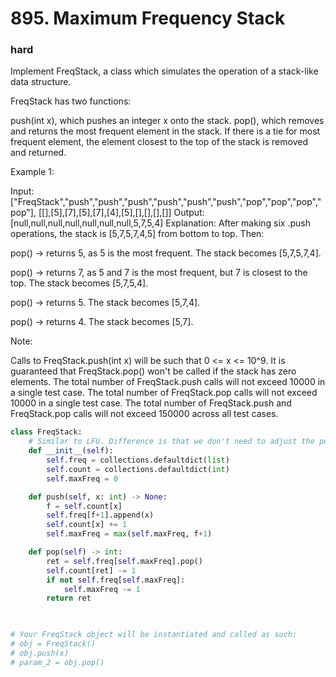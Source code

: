 # 895. Maximum Frequency Stack
### hard
Implement FreqStack, a class which simulates the operation of a stack-like data structure.

FreqStack has two functions:

push(int x), which pushes an integer x onto the stack.
pop(), which removes and returns the most frequent element in the stack.
If there is a tie for most frequent element, the element closest to the top of the stack is removed and returned.
 

Example 1:

Input: 
["FreqStack","push","push","push","push","push","push","pop","pop","pop","pop"],
[[],[5],[7],[5],[7],[4],[5],[],[],[],[]]
Output: [null,null,null,null,null,null,null,5,7,5,4]
Explanation:
After making six .push operations, the stack is [5,7,5,7,4,5] from bottom to top.  Then:

pop() -> returns 5, as 5 is the most frequent.
The stack becomes [5,7,5,7,4].

pop() -> returns 7, as 5 and 7 is the most frequent, but 7 is closest to the top.
The stack becomes [5,7,5,4].

pop() -> returns 5.
The stack becomes [5,7,4].

pop() -> returns 4.
The stack becomes [5,7].
 

Note:

Calls to FreqStack.push(int x) will be such that 0 <= x <= 10^9.
It is guaranteed that FreqStack.pop() won't be called if the stack has zero elements.
The total number of FreqStack.push calls will not exceed 10000 in a single test case.
The total number of FreqStack.pop calls will not exceed 10000 in a single test case.
The total number of FreqStack.push and FreqStack.pop calls will not exceed 150000 across all test cases.
```python
class FreqStack:
    # Similar to LFU. Difference is that we don't need to adjust the position of element in different buckets.
    def __init__(self):
        self.freq = collections.defaultdict(list)
        self.count = collections.defaultdict(int)
        self.maxFreq = 0

    def push(self, x: int) -> None:
        f = self.count[x]
        self.freq[f+1].append(x)
        self.count[x] += 1
        self.maxFreq = max(self.maxFreq, f+1)

    def pop(self) -> int:
        ret = self.freq[self.maxFreq].pop()
        self.count[ret] -= 1
        if not self.freq[self.maxFreq]:
            self.maxFreq -= 1
        return ret
        


# Your FreqStack object will be instantiated and called as such:
# obj = FreqStack()
# obj.push(x)
# param_2 = obj.pop()
```